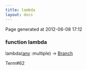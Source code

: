 ```yaml
---
title: lambda
layout: docs
---
```


<div class="bottom_right_note">Page generated at 2012-06-08 17:12</div>
<h3><span class="minor">function</span> lambda</h3>

lambda(<a href="/docs/any.html">any</a> :multiple) -> <a href="/docs/Branch.html">Branch</a>
<p></p>

<p><span class="extra_minor">Term#62</span></p>
